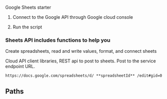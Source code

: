 Google Sheets starter

1. Connect to the Google API through Google cloud console

2. Run the script


### Sheets API includes functions to help you

Create spreadsheets, read and write values, format, and connect sheets

Cloud API client libraries, REST api to post to sheets. Post to the service endpoint URL.


    https://docs.google.com/spreadsheets/d/ **spreadsheetId** /edit#gid=0


## Paths